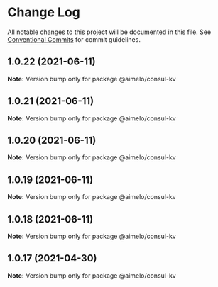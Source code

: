 # Change Log

All notable changes to this project will be documented in this file.
See [Conventional Commits](https://conventionalcommits.org) for commit guidelines.

## 1.0.22 (2021-06-11)

**Note:** Version bump only for package @aimelo/consul-kv





## 1.0.21 (2021-06-11)

**Note:** Version bump only for package @aimelo/consul-kv





## 1.0.20 (2021-06-11)

**Note:** Version bump only for package @aimelo/consul-kv





## 1.0.19 (2021-06-11)

**Note:** Version bump only for package @aimelo/consul-kv





## 1.0.18 (2021-06-11)

**Note:** Version bump only for package @aimelo/consul-kv





## 1.0.17 (2021-04-30)

**Note:** Version bump only for package @aimelo/consul-kv
